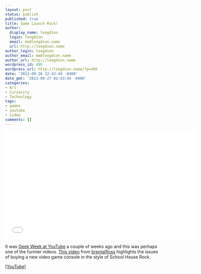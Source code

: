 ```yaml
---
layout: post
status: publish
published: true
title: Game Launch Rock!
author:
  display_name: leogdion
  login: leogdion
  email: me@leogdion.name
  url: http://leogdion.name
author_login: leogdion
author_email: me@leogdion.name
author_url: http://leogdion.name
wordpress_id: 495
wordpress_url: http://leogdion.name/?p=495
date: '2013-09-26 22:43:44 -0400'
date_gmt: '2013-09-27 02:43:44 -0400'
categories:
- Art
- Curiosity
- Technology
tags:
- games
- youtube
- video
comments: []
---
```

<iframe width="625" height="352" src="//www.youtube.com/embed/2rIJmGj4g-s" frameborder="0" allowfullscreen></iframe>
<p>It was <a href="http:&#47;&#47;www.youtube.com&#47;playlist?list=PLbpi6ZahtOH5smw-PWJfIsoKgM-sY4f1e" target="_blank">Geek Week at YouTube</a> a couple of weeks ago and this was perhaps one of the funnier videos. <a href="http:&#47;&#47;www.youtube.com&#47;watch?v=2rIJmGj4g-s" target="_blank">This video</a> from <a href="http:&#47;&#47;www.youtube.com&#47;user&#47;brentalfloss?feature=watch" target="_blank">brentalfloss</a> highlights the issues of buying a new video game console in the style of School House Rock.</p>
<p><a href="http:&#47;&#47;www.youtube.com&#47;watch?v=2rIJmGj4g-s" target="_blank">[YouTube]</a></p>
